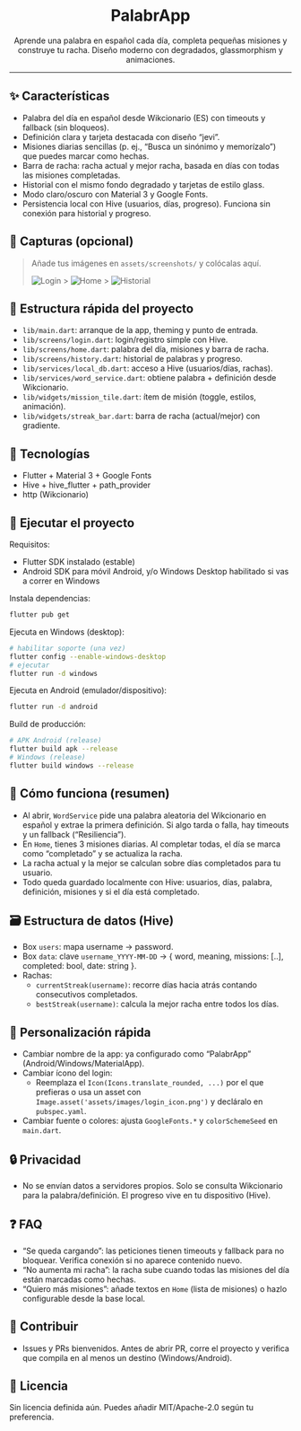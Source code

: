 <div align="center">

# PalabrApp

Aprende una palabra en español cada día, completa pequeñas misiones y construye tu racha. Diseño moderno con degradados, glassmorphism y animaciones.

</div>

---

## ✨ Características

- Palabra del día en español desde Wikcionario (ES) con timeouts y fallback (sin bloqueos).
- Definición clara y tarjeta destacada con diseño “jevi”.
- Misiones diarias sencillas (p. ej., “Busca un sinónimo y memorízalo”) que puedes marcar como hechas.
- Barra de racha: racha actual y mejor racha, basada en días con todas las misiones completadas.
- Historial con el mismo fondo degradado y tarjetas de estilo glass.
- Modo claro/oscuro con Material 3 y Google Fonts.
- Persistencia local con Hive (usuarios, días, progreso). Funciona sin conexión para historial y progreso.

## 📸 Capturas (opcional)

> Añade tus imágenes en `assets/screenshots/` y colócalas aquí.
>
> ![Login](assets/screenshots/login.png) > ![Home](assets/screenshots/home.png) > ![Historial](assets/screenshots/history.png)

## 🧭 Estructura rápida del proyecto

- `lib/main.dart`: arranque de la app, theming y punto de entrada.
- `lib/screens/login.dart`: login/registro simple con Hive.
- `lib/screens/home.dart`: palabra del día, misiones y barra de racha.
- `lib/screens/history.dart`: historial de palabras y progreso.
- `lib/services/local_db.dart`: acceso a Hive (usuarios/días, rachas).
- `lib/services/word_service.dart`: obtiene palabra + definición desde Wikcionario.
- `lib/widgets/mission_tile.dart`: ítem de misión (toggle, estilos, animación).
- `lib/widgets/streak_bar.dart`: barra de racha (actual/mejor) con gradiente.

## 🧩 Tecnologías

- Flutter + Material 3 + Google Fonts
- Hive + hive_flutter + path_provider
- http (Wikcionario)

## 🚀 Ejecutar el proyecto

Requisitos:

- Flutter SDK instalado (estable)
- Android SDK para móvil Android, y/o Windows Desktop habilitado si vas a correr en Windows

Instala dependencias:

```bash
flutter pub get
```

Ejecuta en Windows (desktop):

```bash
# habilitar soporte (una vez)
flutter config --enable-windows-desktop
# ejecutar
flutter run -d windows
```

Ejecuta en Android (emulador/dispositivo):

```bash
flutter run -d android
```

Build de producción:

```bash
# APK Android (release)
flutter build apk --release
# Windows (release)
flutter build windows --release
```

## 🧠 Cómo funciona (resumen)

- Al abrir, `WordService` pide una palabra aleatoria del Wikcionario en español y extrae la primera definición. Si algo tarda o falla, hay timeouts y un fallback (“Resiliencia”).
- En `Home`, tienes 3 misiones diarias. Al completar todas, el día se marca como “completado” y se actualiza la racha.
- La racha actual y la mejor se calculan sobre días completados para tu usuario.
- Todo queda guardado localmente con Hive: usuarios, días, palabra, definición, misiones y si el día está completado.

## 🗃️ Estructura de datos (Hive)

- Box `users`: mapa username → password.
- Box `data`: clave `username_YYYY-MM-DD` → { word, meaning, missions: [..], completed: bool, date: string }.
- Rachas:
  - `currentStreak(username)`: recorre días hacia atrás contando consecutivos completados.
  - `bestStreak(username)`: calcula la mejor racha entre todos los días.

## 🎨 Personalización rápida

- Cambiar nombre de la app: ya configurado como “PalabrApp” (Android/Windows/MaterialApp).
- Cambiar ícono del login:
  - Reemplaza el `Icon(Icons.translate_rounded, ...)` por el que prefieras o usa un asset con `Image.asset('assets/images/login_icon.png')` y decláralo en `pubspec.yaml`.
- Cambiar fuente o colores: ajusta `GoogleFonts.*` y `colorSchemeSeed` en `main.dart`.

## 🔒 Privacidad

- No se envían datos a servidores propios. Solo se consulta Wikcionario para la palabra/definición. El progreso vive en tu dispositivo (Hive).

## ❓ FAQ

- “Se queda cargando”: las peticiones tienen timeouts y fallback para no bloquear. Verifica conexión si no aparece contenido nuevo.
- “No aumenta mi racha”: la racha sube cuando todas las misiones del día están marcadas como hechas.
- “Quiero más misiones”: añade textos en `Home` (lista de misiones) o hazlo configurable desde la base local.

## 🤝 Contribuir

- Issues y PRs bienvenidos. Antes de abrir PR, corre el proyecto y verifica que compila en al menos un destino (Windows/Android).

## 📄 Licencia

Sin licencia definida aún. Puedes añadir MIT/Apache-2.0 según tu preferencia.
